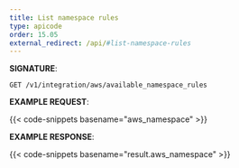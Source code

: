```yaml
---
title: List namespace rules
type: apicode
order: 15.05
external_redirect: /api/#list-namespace-rules
---
```


**SIGNATURE**:

`GET /v1/integration/aws/available_namespace_rules`

**EXAMPLE REQUEST**:

{{< code-snippets basename="aws_namespace" >}}

**EXAMPLE RESPONSE**:

{{< code-snippets basename="result.aws_namespace" >}}
